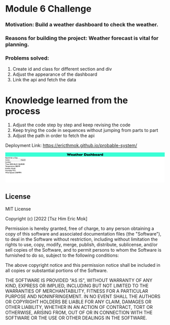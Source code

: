 # Module 6 Challenge
### Motivation: Build a weather dashboard to check the weather.
### Reasons for building the project: Weather forecast is vital for planning.
### Problems solved:
1. Create id and class for different section and div
2. Adjust the appearance of the dashboard
3. Link the api and fetch the data
# Knowledge learned from the process
1. Adjust the code step by step and keep revising the code
2. Keep trying the code in sequences without jumping from parts to part
3. Adjust the path in order to fetch the api

Deployment Link: https://ericthmok.github.io/probable-system/

![alt text](Screenshot.png)

## License
MIT License

Copyright (c) [2022 [Tsz Him Eric Mok]

Permission is hereby granted, free of charge, to any person obtaining a copy
of this software and associated documentation files (the "Software"), to deal
in the Software without restriction, including without limitation the rights
to use, copy, modify, merge, publish, distribute, sublicense, and/or sell
copies of the Software, and to permit persons to whom the Software is
furnished to do so, subject to the following conditions:

The above copyright notice and this permission notice shall be included in all
copies or substantial portions of the Software.

THE SOFTWARE IS PROVIDED "AS IS", WITHOUT WARRANTY OF ANY KIND, EXPRESS OR
IMPLIED, INCLUDING BUT NOT LIMITED TO THE WARRANTIES OF MERCHANTABILITY,
FITNESS FOR A PARTICULAR PURPOSE AND NONINFRINGEMENT. IN NO EVENT SHALL THE
AUTHORS OR COPYRIGHT HOLDERS BE LIABLE FOR ANY CLAIM, DAMAGES OR OTHER
LIABILITY, WHETHER IN AN ACTION OF CONTRACT, TORT OR OTHERWISE, ARISING FROM,
OUT OF OR IN CONNECTION WITH THE SOFTWARE OR THE USE OR OTHER DEALINGS IN THE
SOFTWARE.